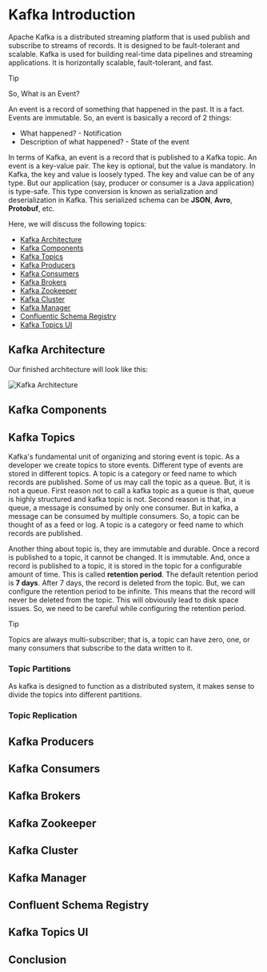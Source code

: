 # Kafka Introduction

Apache Kafka is a distributed streaming platform that is used publish and subscribe to streams of records. It is designed to be fault-tolerant and scalable. Kafka is used for building real-time data pipelines and streaming applications. It is horizontally scalable, fault-tolerant, and fast.

> [!Tip]
> So, What is an Event?

An event is a record of something that happened in the past. It is a fact. Events are immutable. So, an event is basically a record of 2 things:

- What happened? - Notification
- Description of what happened? - State of the event

In terms of Kafka, an event is a record that is published to a Kafka topic. An event is a key-value pair. The key is optional, but the value is mandatory. In Kafka, the key and value is loosely typed. The key and value can be of any type. But our application (say, producer or consumer is a Java application) is type-safe. This type conversion is known as serialization and deserialization in Kafka. This serialized schema can be **JSON**, **Avro**, **Protobuf**, etc.

Here, we will discuss the following topics:

- [Kafka Architecture](#kafka-architecture)
- [Kafka Components](#kafka-components)
- [Kafka Topics](#kafka-topics)
- [Kafka Producers](#kafka-producers)
- [Kafka Consumers](#kafka-consumers)
- [Kafka Brokers](#kafka-brokers)
- [Kafka Zookeeper](#kafka-zookeeper)
- [Kafka Cluster](#kafka-cluster)
- [Kafka Manager](#kafka-manager)
- [Confluentic Schema Registry](#confluent-schema-registry)
- [Kafka Topics UI](#kafka-topics-ui)

## Kafka Architecture

Our finished architecture will look like this:

![Kafka Architecture](../public/imageskafka-architecture.png)

## Kafka Components

## Kafka Topics

Kafka's fundamental unit of organizing and storing event is topic. As a developer we create topics to store events. Different type of events are stored in different topics. A topic is a category or feed name to which records are published. Some of us may call the topic as a queue. But, it is not a queue. First reason not to call a kafka topic as a queue is that, queue is highly structured and kafka topic is not. Second reason is that, in a queue, a message is consumed by only one consumer. But in kafka, a message can be consumed by multiple consumers. So, a topic can be thought of as a feed or log. A topic is a category or feed name to which records are published.

Another thing about topic is, they are immutable and durable. Once a record is published to a topic, it cannot be changed. It is immutable. And, once a record is published to a topic, it is stored in the topic for a configurable amount of time. This is called **retention period**. The default retention period is **7 days**. After 7 days, the record is deleted from the topic. But, we can configure the retention period to be infinite. This means that the record will never be deleted from the topic. This will obviously lead to disk space issues. So, we need to be careful while configuring the retention period.

> [!Tip]
> Topics are always multi-subscriber; that is, a topic can have zero, one, or many consumers that subscribe to the data written to it.

### Topic Partitions

As kafka is designed to function as a distributed system, it makes sense to divide the topics into different partitions.

### Topic Replication

## Kafka Producers

## Kafka Consumers

## Kafka Brokers

## Kafka Zookeeper

## Kafka Cluster

## Kafka Manager

## Confluent Schema Registry

## Kafka Topics UI

## Conclusion
